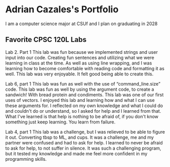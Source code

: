 
# Adrian Cazales's Portfolio

I am a computer science major at CSUf and I plan on graduating in 2028

## Favorite CPSC 120L Labs

Lab 2. Part 1
This lab was fun because we implemented strings and user input into our code. Creating fun sentences and utilizing what we were learning in class at the time. As well as using line wrapping, and I was learning how to become comfortable with reading code and formatting it as well. This lab was very enjoyable. It felt good being able to create this.

Lab 6, part 1
This lab was fun as well with the use of “command_line.size” code. This lab was fun as well by using the argument code, to create a sandwich! With bread protein and condiments. This lab was one of our first uses of vectors. I enjoyed this lab and learning how and what I can use these arguments for. I reflected on my own knowledge and what I could do and couldn't do or understand, so I asked for help and I learned from that. What I've learned is that help is nothing to be afraid of, if you don't know something just keep learning. You learn from failure.

Lab 4, part 1
This lab was a challenge, but I was relieved to be able to figure it out. Converting tbsp to ML, and cups. It was a challenge, me and my partner were confused and had to ask for help. I learned to never be afraid to ask for help, to not suffer in silence. It was such a challenging program, but it tested my knowledge and made me feel more confident in my programming skills.
